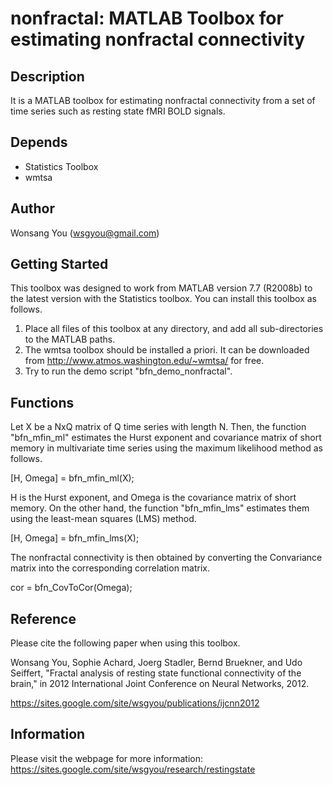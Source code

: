 # nonfractal: MATLAB Toolbox for estimating nonfractal connectivity 

## Description 
It is a MATLAB toolbox for estimating nonfractal connectivity from a set of time series such as resting state fMRI BOLD signals.

## Depends 
* Statistics Toolbox
* wmtsa

## Author 
Wonsang You (wsgyou@gmail.com)

## Getting Started
This toolbox was designed to work from MATLAB version 7.7 (R2008b) to the latest version with the Statistics toolbox. You can install this toolbox as follows.
1. Place all files of this toolbox at any directory, and add all sub-directories to the MATLAB paths.
2. The wmtsa toolbox should be installed a priori. It can be downloaded from http://www.atmos.washington.edu/~wmtsa/ for free.
3. Try to run the demo script "bfn_demo_nonfractal".

## Functions
Let X be a NxQ matrix of Q time series with length N. Then, the function "bfn_mfin_ml" estimates the Hurst exponent and covariance matrix of short memory in multivariate time series using the maximum likelihood method as follows.

[H, Omega] = bfn_mfin_ml(X);

H is the Hurst exponent, and Omega is the covariance matrix of short memory. On the other hand, the function "bfn_mfin_lms" estimates them using the least-mean squares (LMS) method.

[H, Omega] = bfn_mfin_lms(X);

The nonfractal connectivity is then obtained by converting the Convariance matrix into the corresponding correlation matrix.

cor = bfn_CovToCor(Omega);


## Reference
Please cite the following paper when using this toolbox.

Wonsang You, Sophie Achard, Joerg Stadler, Bernd Bruekner, and Udo
Seiffert, "Fractal analysis of resting state functional connectivity of
the brain," in 2012 International Joint Conference on Neural Networks,
2012. 

https://sites.google.com/site/wsgyou/publications/ijcnn2012

## Information
Please visit the webpage for more information:
https://sites.google.com/site/wsgyou/research/restingstate
